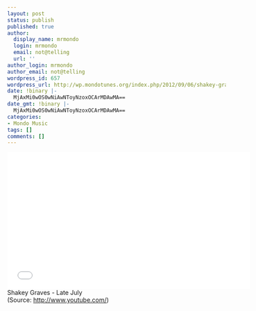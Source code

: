 ```yaml
---
layout: post
status: publish
published: true
author:
  display_name: mrmondo
  login: mrmondo
  email: not@telling
  url: ''
author_login: mrmondo
author_email: not@telling
wordpress_id: 657
wordpress_url: http://wp.mondotunes.org/index.php/2012/09/06/shakey-graves-late-july/
date: !binary |-
  MjAxMi0wOS0wNiAwNToyNzoxOCArMDAwMA==
date_gmt: !binary |-
  MjAxMi0wOS0wNiAwNToyNzoxOCArMDAwMA==
categories:
- Mondo Music
tags: []
comments: []
---
```

<iframe width="560" height="315" src="//www.youtube.com/embed/eUkSTnUK_T0" frameborder="0"> </iframe>
Shakey Graves - Late July
<div class="attribution">(<span>Source:</span> <a href="http://www.youtube.com/">http://www.youtube.com/</a>)</div>
